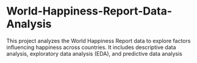 # World-Happiness-Report-Data-Analysis
This project analyzes the World Happiness Report data to explore factors influencing happiness across countries. It includes descriptive data analysis, exploratory data analysis (EDA), and predictive data analysis
